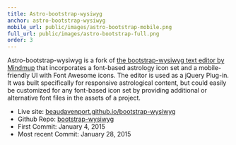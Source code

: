 ```yaml
---
title: Astro-bootstrap-wysiwyg
anchor: astro-bootstrap-wysiwyg
mobile_url: public/images/astro-bootstrap-mobile.png
full_url: public/images/astro-bootstrap-full.png
order: 3
---
```


Astro-bootstrap-wysiwyg is a fork of 
[the bootstrap-wysiwyg text editor by Mindmup](http://mindmup.github.io/bootstrap-wysiwyg/)
that incorporates a font-based astrology icon set and a mobile-friendly UI with Font Awesome icons.  The 
editor is used as a jQuery Plug-in.  It was built specifically for responsive astrological content, but 
could easily be customized for any font-based icon set by providing additional or alternative
font files in the assets of a project.

- <span class="gray-title">Live site:</span> [beaudavenport.github.io/bootstrap-wysiwyg](http://beaudavenport.github.io/bootstrap-wysiwyg/)
- <span class="gray-title">Github Repo:</span> [bootstrap-wysiwyg](https://github.com/beaudavenport/bootstrap-wysiwyg)
- <span class="gray-title">First Commit:</span> January 4, 2015
- <span class="gray-title">Most recent Commit:</span> January 28, 2015
